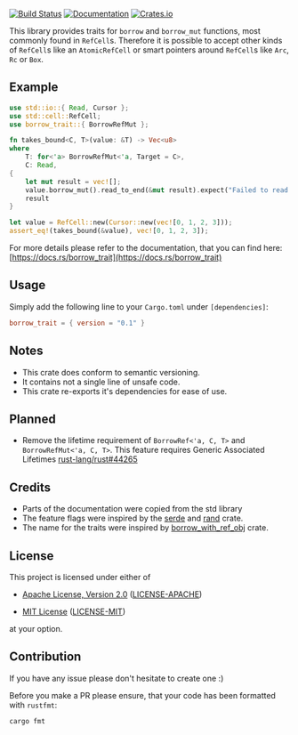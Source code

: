 [![Build Status](https://api.travis-ci.org/Luro02/borrow_trait.svg?branch=master)](https://travis-ci.org/Luro02/borrow_trait)
[![Documentation](https://docs.rs/borrow_trait/badge.svg)](https://docs.rs/borrow_trait)
[![Crates.io](https://img.shields.io/crates/v/borrow_trait.svg)](https://crates.io/crates/borrow_trait)

This library provides traits for `borrow` and `borrow_mut` functions, most commonly found in `RefCell`s. Therefore it is possible to accept other kinds of `RefCell`s like an `AtomicRefCell` or smart pointers around `RefCell`s like `Arc`, `Rc` or `Box`.

## Example
``` rust
use std::io::{ Read, Cursor };
use std::cell::RefCell;
use borrow_trait::{ BorrowRefMut };

fn takes_bound<C, T>(value: &T) -> Vec<u8>
where
    T: for<'a> BorrowRefMut<'a, Target = C>,
    C: Read,
{
    let mut result = vec![];
    value.borrow_mut().read_to_end(&mut result).expect("Failed to read from `value: T`");
    result
}

let value = RefCell::new(Cursor::new(vec![0, 1, 2, 3]));
assert_eq!(takes_bound(&value), vec![0, 1, 2, 3]);
```

For more details please refer to the documentation, that you can find here:
[https://docs.rs/borrow_trait](https://docs.rs/borrow_trait)

## Usage
Simply add the following line to your `Cargo.toml` under `[dependencies]`:

```toml
borrow_trait = { version = "0.1" }
```

## Notes
- This crate does conform to semantic versioning.
- It contains not a single line of unsafe code.
- This crate re-exports it's dependencies for ease of use.

## Planned
+ Remove the lifetime requirement of `BorrowRef<'a, C, T>` and `BorrowRefMut<'a, C, T>`.
This feature requires Generic Associated Lifetimes
[rust-lang/rust#44265](https://github.com/rust-lang/rust/issues/44265)

## Credits
+ Parts of the documentation were copied from the std library
+ The feature flags were inspired by the [serde](https://crates.io/crates/serde) and
[rand](https://crates.io/crates/rand) crate.
+ The name for the traits were inspired by
[borrow_with_ref_obj](https://crates.io/crates/borrow_with_ref_obj) crate.

## License

This project is licensed under either of

* [Apache License, Version 2.0](http://www.apache.org/licenses/LICENSE-2.0)
  ([LICENSE-APACHE](LICENSE-APACHE))

* [MIT License](http://opensource.org/licenses/MIT)
  ([LICENSE-MIT](LICENSE-MIT))

at your option.

## Contribution
If you have any issue please don't hesitate to create one :)

Before you make a PR please ensure, that your code has been formatted with `rustfmt`:

```
cargo fmt
```
